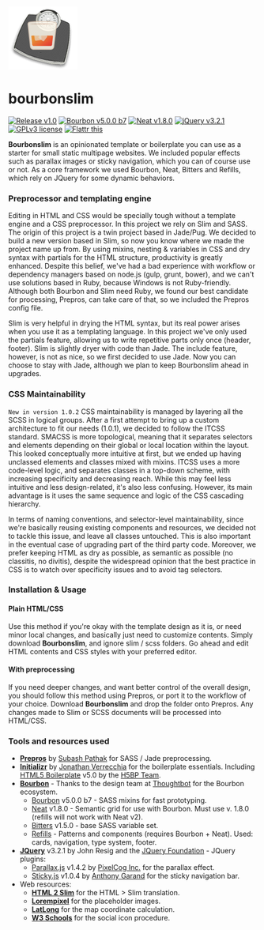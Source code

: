 [<img src="https://github.com/pixelminds/bourbonslim/blob/master/bourbonslim_logo.png" alt="Bourbonslim logo">](https://github.com/pixelminds/bourbonslim)

# bourbonslim
[![Release v1.0](https://img.shields.io/badge/release-v1.0.2-orange.svg)](https://github.com/pixelminds/bourbonslim) [![Bourbon v5.0.0 b7](https://img.shields.io/badge/bourbon-v5.0.0%20b7-red.svg)](http://bourbon.io/) [![Neat v1.8.0](https://img.shields.io/badge/neat-v1.8.0-blue.svg)](https://github.com/thoughtbot/neat/tree/neat-1.8.0-node-sass) [![jQuery v3.2.1](https://img.shields.io/badge/jquery-v3.2.1-green.svg)](https://jquery.com/) [![GPLv3 license](https://img.shields.io/badge/license-GPLv3-blue.svg)](https://www.gnu.org/licenses/gpl-3.0.txt) [![Flattr this](http://button.flattr.com/flattr-badge-large.png)](https://flattr.com/submit/auto?user_id=pixelmind&url=http%3A%2F%2Fwww.pixelminds.net)

**Bourbonslim** is an opinionated template or boilerplate you can use as a starter for small static multipage websites. We included popular effects such as parallax images or sticky navigation, which you can of course use or not. As a core framework we used Bourbon, Neat, Bitters and Refills, which rely on JQuery for some dynamic behaviors.  
### Preprocessor and templating engine
Editing in HTML and CSS would be specially tough without a template engine and a CSS preprocessor. In this project we rely on Slim and SASS. The origin of this project is a twin project based in Jade/Pug. We decided to build a new version based in Slim, so now you know where we made the project name up from. By using mixins, nesting & variables in CSS and dry syntax with partials for the HTML structure, productivity is greatly enhanced. Despite this belief, we've had a bad experience with workflow or dependency managers based on node.js (gulp, grunt, bower), and we can't use solutions based in Ruby, because Windows is not Ruby-friendly. Although both Bourbon and Slim need Ruby, we found our best candidate for processing, Prepros, can take care of that, so we included the Prepros config file.

Slim is very helpful in drying the HTML syntax, but its real power arises when you use it as a templating language. In this project we've only used the partials feature, allowing us to write repetitive parts only once (header, footer). Slim is slightly dryer with code than Jade. The include feature, however, is not as nice, so we first decided to use Jade. Now you can choose to stay with Jade, although we plan to keep Bourbonslim ahead in upgrades.
### CSS Maintainability
`New in version 1.0.2` CSS maintainability is managed by layering all the SCSS in logical groups. After a first attempt to bring up a custom architecture to fit our needs (1.0.1), we decided to follow the ITCSS standard. SMACSS is more topological, meaning that it separates selectors and elements depending on their global or local location within the layout. This looked conceptually more intuitive at first, but we ended up having unclassed elements and classes mixed with mixins. ITCSS uses a more code-level logic, and separates classes in a top-down scheme, with increasing specificity and decreasing reach. While this may feel less intuitive and less design-related, it's also less confusing. However, its main advantage is it uses the same sequence and logic of the CSS cascading hierarchy.

In terms of naming conventions, and selector-level maintainability, since we're basically reusing existing components and resources, we decided not to tackle this issue, and leave all classes untouched. This is also important in the eventual case of upgrading part of the third party code. Moreover, we prefer keeping HTML as dry as possible, as semantic as possible (no classitis, no divitis), despite the widespread opinion that the best practice in CSS is to watch over specificity issues and to avoid tag selectors.
### Installation & Usage
#### Plain HTML/CSS
Use this method if you're okay with the template design as it is, or need minor local changes, and basically just need to customize contents. Simply download **Bourbonslim**, and ignore slim / scss folders. Go ahead and edit HTML contents and CSS styles with your preferred editor.
#### With preprocessing
If you need deeper changes, and want better control of the overall design, you should follow this method using Prepros, or port it to the workflow of your choice. Download **Bourbonslim** and drop the folder onto Prepros. Any changes made to Slim or SCSS documents will be processed into HTML/CSS.
### Tools and resources used
* [**Prepros**](https://prepros.io/) by [Subash Pathak](https://github.com/Subash) for SASS / Jade preprocessing.
* [**Initializr**](http://www.initializr.com/) by [Jonathan Verrecchia](http://verekia.com/) for the boilerplate essentials. Including [HTML5 Boilerplate](https://html5boilerplate.com/) v5.0 by the [H5BP Team](https://github.com/h5bp).
* [**Bourbon**](http://bourbon.io) - Thanks to the design team at [Thoughtbot](http://thoughtbot.com/) for the Bourbon ecosystem.
  * [Bourbon](https://github.com/thoughtbot/bourbon) v5.0.0 b7 - SASS mixins for fast prototyping.
  * [Neat](https://github.com/thoughtbot/neat) v1.8.0 - Semantic grid for use with Bourbon. Must use v. 1.8.0 (refills will not work with Neat v2).
  * [Bitters](https://github.com/thoughtbot/bitters) v1.5.0 - base SASS variable set.
  * [Refills](http://refills.bourbon.io/) - Patterns and components (requires Bourbon + Neat). Used: cards, navigation, type system, footer.
* [**JQuery**](https://code.jquery.com/jquery-3.2.1.min.js) v3.2.1 by John Resig and the [JQuery Foundation](https://jquery.org/team/) - JQuery plugins:
  * [Parallax.js](http://pixelcog.github.io/parallax.js/) v1.4.2 by [PixelCog Inc.](http://pixelcog.com/about/) for the parallax effect.
  * [Sticky.js](http://stickyjs.com/) v1.0.4 by [Anthony Garand](http://anthonygarand.com/) for the sticky navigation bar.
* Web resources:
  * [**HTML 2 Slim**](https://html2slim.herokuapp.com/) for the HTML > Slim translation.
  * [**Lorempixel**](http://lorempixel.com/) for the placeholder images.
  * [**LatLong**](http://www.latlong.net/) for the map coordinate calculation.
  * [**W3 Schools**](https://www.w3schools.com/icons/default.asp) for the social icon procedure.
